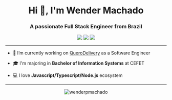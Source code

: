 <h1 align="center">
  Hi 👋, I'm Wender Machado
</h1>
<h3 align="center">
  A passionate Full Stack Engineer from Brazil
</h3>

<p align="center">
  <a href="https://www.instagram.com/wenderpmachado/" alt="Instagram">
  <img src="https://img.shields.io/badge/-Instagram-DF0174?style=for-the-badge&logo=instagram&logoColor=white&link=https://www.instagram.com/wenderpmachado/"/></a>
  
  <a href="https://www.linkedin.com/in/wenderpmachado" alt="Linkedin">
  <img src="https://img.shields.io/badge/-Linkedin-0e76a8?style=for-the-badge&logo=Linkedin&logoColor=white&link=https://www.linkedin.com/in/wenderpmachado" /></a>

  <a href="mailto:wenderpmachado@gmail.com" alt="Facebook">
  <img src="https://img.shields.io/badge/-Gmail-c14438?style=for-the-badge&logo=Gmail&logoColor=white&link=mailto:wenderpmachado@gmail.com"/></a>
</p>

<hr>

<div>
       
  - 💼 I’m currently working on [QueroDelivery](https://querodelivery.com/) as a Software Engineer

  - 🎓 I'm majoring in **Bachelor of Information Systems** at CEFET

  - 💻 I love **Javascript/Typescript/Node.js** ecosystem
  
</div>
  
<hr>

<p align="center"> <img src="https://github-readme-stats.vercel.app/api?username=wenderpmachado&show_icons=true&theme=tokyonight" alt="wenderpmachado" />

